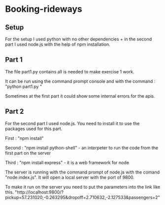 # Booking-rideways

## Setup

For the setup I used python with no other dependencies + in the second part I used node.js with the help of npm installation.

## Part 1 

The file part1.py contains all is needed to make exercise 1 work.

It can be run using the command prompt console and with the command : "python part1.py <pickup> <dropoff> <passengers>"

Sometimes at the first part it could show some internal errors for the apis.

## Part 2

For the second part I used node.js.
You need to install it to use the packages used for this part.

First : "npm install"

Second : "npm install python-shell" - an interpeter to run the code from the first part on the server

Third : "npm install express" - it is a web framework for node 

The server is running with the command prompt of node.js with the comand "node index.js".
It will open a local server with the port of 9800.

To make it run on the server you need to put the parameters into the link like this.
"http://localhost:9800/?pickup=57.231020,-0.263295&dropoff=2.710632,-2.127533&passengers=2"
